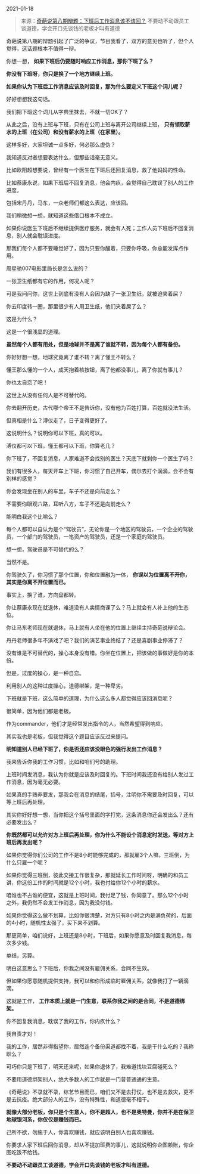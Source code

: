 2021-01-18

> 来源：[奇葩说第八期辩题：下班后工作消息该不该回？](http://mp.weixin.qq.com/s?__biz=MzU3NDc5Nzc0NQ==&mid=2247498671&idx=2&sn=dca92c282f8c7a3738c436bf1e144696&chksm=fd2e5971ca59d0675762d7d9d59bdb296033cf2cb1f542b58eb9db09dfb97f5c24885852c3a4&scene=27#wechat_redirect)
> 不要动不动跟员工谈道德，学会开口先谈钱的老板才叫有道德

奇葩说第八期的辩题引起了广泛的争议，节目我看了，双方的意见也听了，但个人觉得，这话题根本不值得一辩。  

  

你想一想， **如果下班后仍要随时响应工作消息，那你下班了么？**

  

 **你没有下班呀，你只是换了一个地方继续上班。**

  

 **如果你认为下班后工作消息应该及时回复，那为什么要定义下班这个词儿呢？**

  

好好想想我这句话。

  

我们把下班这个词儿从字典里抹去，不就一切OK了？

  

从此之后，没有上班与下班，只有在公司上班与离开公司继续上班， **只有领取薪水的上班（在公司）和没有薪水的上班（在家里）。**

  

这样多好，大家坦诚一点多好，何必那么虚伪？

  

我知道反对者想要表达什么，但那些话毫无意义。  

  

比如欧阳超想要说，曾经有一个医生在下班后还回复消息，救了他妈妈的性命。

  

比如蔡康永说，如果下班后不回复消息，他会内疚，会觉得自己耽误了别人的工作进度。

  

包括宋丹丹，马东，一众老师们都这么表达，应该回。

  

我们稍微想一想，就知道这些借口根本不成立。

  

如果你说医生下班后不继续提供医疗服务，就会有人死；工作人员下班后不回复消息，别人就会耽误进度。

  

那我们每个人都不要睡觉好了，因为只要你醒着，只要你呼吸，你总能发挥点作用。

  

周星驰007电影里局长是怎么说的？

  

一张卫生纸都有它的作用，何况人呢？

  

可是我问问你，这世上到底有没有人会因为缺了一张卫生纸，就被迫夹着屎？

  

你去印度转一圈，那里很少有人用卫生纸，他们夹着屎了么？

  

这是为什么？

  

这是一个很浅显的道理。

  

 **虽然每个人都有用处，但是地球并不是离了谁就不转，因为每个人都有备份。**

  

你好好想一想，地球究竟离了谁不转？离了懂王不转么？

  

懂王那么懂的一个人，成天抱着核按钮，离了他都没事儿，离了你就有事儿？

  

你也太自恋了吧！

  

这世上从没有任何人是不可替代的。

  

你去翻开历史，古代哪个帝王不是告诉你，没有他为百姓打算，百姓就没法生活。

  

但真相是什么？溥仪走了，日子变得更好了。

  

这说明什么？说明你可以下班，真的可以。

  

溥仪都可以下班，懂王都可以下班，你算老几？

  

你下班了，不回复消息，人家难道不会找别的医生？天底下就剩你一个医生了吗？

  

我们有很多人，每天开车上下班，你习惯了自己开车，偶尔去打个滴滴，会不会有别样的感觉？

  

你会发现坐在别人的车里，车子不还是向前走么？

不需要你眼观六路，耳听八方，车子不还是向前走么？

  

能明白我这个比喻么？

  

每个人都可以自认为是个“驾驶员”，无论你是一个地区的驾驶员，一个企业的驾驶员，一个部门的驾驶员，一笔资产的驾驶员，还是一个家庭的驾驶员。

  

想一想，驾驶员是不可替代的么？

  

当然不是。

  

你驾驶久了，你习惯了那个位置，你和位置融为一体， **你误以为位置离不开你，其实是你离不开位置而已。**

  

事实上，换了谁，方向盘都转。

  

你让蔡康永现在就退休，难道没有人卖情商课了么？马上就会有人补上他的生态位。

  

你让马东老师现在就退休，马上就有人坐在他的位置上继续主持奇葩说辩论会。

  

丹丹老师很多年不演戏了吧？我们的演艺事业终结了？还是喜剧事业停滞了？

  

没有谁是不可替代的，操心本身没有错。你坐在位置上，把该做的事做好是你的本份。

  

但是，过度的操心，是一种自恋。

  

利用别人的这种过度操心，道德绑架，是一种卑劣。

  

下班就是下班，这么简单的道理，为什么这么多人都觉得应该回消息呢？

  

很简单，因为他们都是老板。

  

作为commander，他们才是经常发出指令的人，当然希望得到响应。

  

其实我也是老板，但我觉得这个题目应该反过来提问。

  

 **明知道别人已经下班了，你是否还应该没眼色的强行发出工作消息？**

  

我来告诉你我的工作习惯，比如和咱们号的助理。  

  

上班时间发消息，我认为你就是应该及时回复的。下班时间我还没有给别人发过工作消息，因为毫无必要。

  

如果真的手贱非要发，那我会在消息的结尾，括号，注明你不需要及时回复，可以等上班后再处理。

  

其实你好好想一想，当你把这个括号里面的字打完，这条消息你还会发出么？还有必要发出么？

  

 **你既然都可以允许对方上班后再处理，你为什么不能设个消息定时发送，等对方上班后再发出呢？**

  

如果你觉得你们公司的工作不是8小时能够完成的，那就雇3个人嘛，三班倒，为什么只雇一个呢？

  

如果你觉得三班倒，彼此交接工作很复杂，那就延长工作时间呀，明确的和员工讲，你这份工作的时间就是12个小时，我也付给你12个小时的薪水。

  

咱谁也不占谁的便宜，这就是上班时间，我付足了钱，你同意了。那么12个小时之外，我仍然不会发工作消息，因为我没付钱。

  

如果你觉得这么做不划算，比如你很清楚，对方只有8小时之内是满负荷的，后面的4小时，随机性太强了，买下来不划算。

  

那更简单，咱们说好，上班还是8小时，下班后，如果你愿意及时回复我消息，每次多少钱。

  

单结，另算。

  

明白这意思么？下班后，你我之间没有雇佣关系，合同不生效。

  

但如果你愿意随机提供支持，我可以和你形成临时雇佣关系，就像我打了一辆滴滴。

  

这就是工作， **工作本质上就是一门生意，联系你我之间的是合同，不是道德绑架。**

  

你不回复我消息，耽误了我的工作，你内疚什么？

  

我自责才对！

  

我的工作，居然非得指望你，居然连个备份渠道都找不着，我是干什么吃的？我称职么？

  

可巧你只是下班了，明天还来呢，如果你退休了，我难道找块豆腐碰死么？

  

不要用道德绑架别人，绝大多数人的工作就是一门普普通通的生意。

  

《奇葩说》不录就不录，综艺节目而已，咱们又不是去打仗，也不是去救灾，更不是去抗疫。绝大部分人的工作，没有特殊性，和道德毫不相干。

  

 **就像大部分老板，你只是个生意人，你不是超人，也不是奥特曼，你并不是在保卫地球银河系，你仅仅是赚钱而已。**

  

己所不欲，勿施于人，你喜欢赚钱，就应该明白别人也喜欢赚钱。

  

你要求人家下班后回你消息，却从不提加班费的事儿，这就说明你企图赖账，你企图吃饭不给钱。

  

 **不要动不动跟员工谈道德，学会开口先谈钱的老板才叫有道德。**

